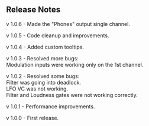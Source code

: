 ## Release Notes

v 1.0.6 - Made the "Phones" output single channel.

v 1.0.5 - Code cleanup and improvements.

v 1.0.4 - Added custom tooltips.

v 1.0.3 - Resolved more bugs:<br>
  Modulation inputs were working only on the 1st channel.

v 1.0.2 - Resolved some bugs:<br>
  Filter was going into deadlock.<br>
  LFO VC was not working.<br>
  Filter and Loudness gates were not working correctly.

v 1.0.1 - Performance improvements.

v 1.0.0 - First release.
